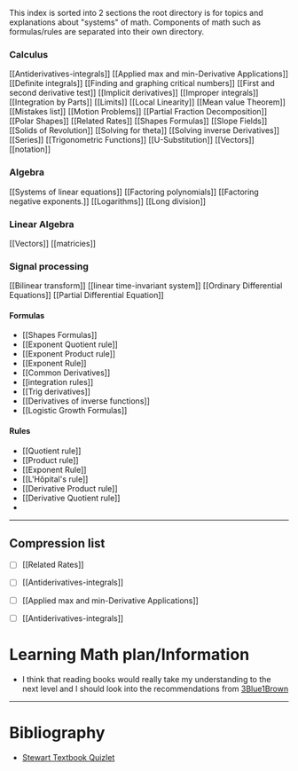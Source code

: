 This index is sorted into 2 sections the root directory is for topics and explanations about "systems" of math. Components of math such as formulas/rules are separated into their own directory.
### Calculus
[[Antiderivatives-integrals]]
[[Applied max and min-Derivative Applications]]
[[Definite integrals]]
[[Finding and graphing critical numbers]]
[[First and second derivative test]]
[[Implicit derivatives]]
[[Improper integrals]]
[[Integration by Parts]]
[[Limits]]
[[Local Linearity]]
[[Mean value Theorem]]
[[Mistakes list]]
[[Motion Problems]]
[[Partial Fraction Decomposition]]
[[Polar Shapes]]
[[Related Rates]]
[[Shapes Formulas]]
[[Slope Fields]]
[[Solids of Revolution]]
[[Solving for theta]]
[[Solving inverse Derivatives]]
[[Series]]
[[Trigonometric Functions]]
[[U-Substitution]]
[[Vectors]]
[[notation]]




### Algebra
[[Systems of linear equations]]
[[Factoring polynomials]]
[[Factoring negative exponents.]]
[[Logarithms]]
[[Long division]]
### Linear Algebra
[[Vectors]]
[[matricies]]



### Signal processing 
[[Bilinear transform]]
[[linear time-invariant system]]
[[Ordinary Differential Equations]]
[[Partial Differential Equation]]


#### Formulas
- [[Shapes Formulas]]
- [[Exponent Quotient rule]]
- [[Exponent Product rule]]
- [[Exponent Rule]]
- [[Common Derivatives]]
- [[integration rules]]
- [[Trig derivatives]]
- [[Derivatives of inverse functions]]
- [[Logistic Growth Formulas]]

#### Rules
- [[Quotient rule]]
- [[Product rule]]
- [[Exponent Rule]]
- [[L'Hôpital's rule]]
- [[Derivative Product rule]]
- [[Derivative Quotient rule]]
- 

---
## Compression list
- [ ] [[Related Rates]]
- [ ] [[Antiderivatives-integrals]]
- [ ] [[Applied max and min-Derivative Applications]]
- [ ] [[Antiderivatives-integrals]]


#  Learning Math plan/Information 
- I think that reading books would really take my understanding to the next level and I should look into the recommendations from [3Blue1Brown](https://www.3blue1brown.com/blog/book-recommendations)






---
# Bibliography 

-  [Stewart Textbook Quizlet](https://quizlet.com/explanations/textbook-solutions/single-variable-calculus-early-transcendentals-with-vector-functions-ap-edition-7th-edition-9780840049322?funnelUUID=4c26f824-334a-43d7-b0cd-1f0ffbfe1a6e)
